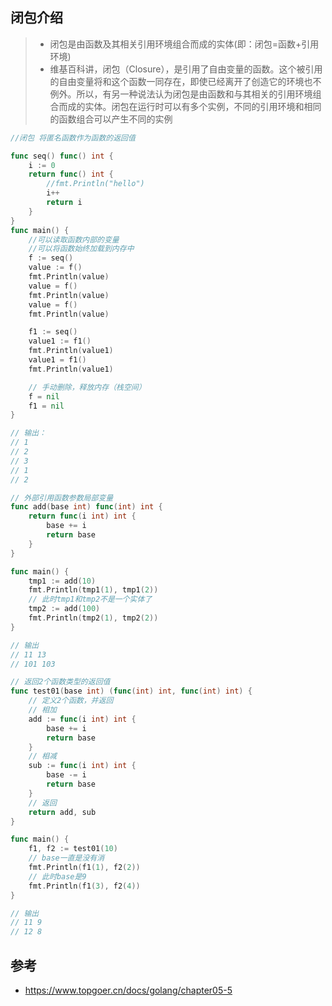 ## 闭包介绍

> + 闭包是由函数及其相关引用环境组合而成的实体(即：闭包=函数+引用环境)
> + 维基百科讲，闭包（Closure），是引用了自由变量的函数。这个被引用的自由变量将和这个函数一同存在，即使已经离开了创造它的环境也不例外。所以，有另一种说法认为闭包是由函数和与其相关的引用环境组合而成的实体。闭包在运行时可以有多个实例，不同的引用环境和相同的函数组合可以产生不同的实例

```go
//闭包 将匿名函数作为函数的返回值

func seq() func() int {
	i := 0
	return func() int {
		//fmt.Println("hello")
		i++
		return i
	}
}
func main() {
	//可以读取函数内部的变量
	//可以将函数始终加载到内存中
	f := seq()
	value := f()
	fmt.Println(value)
	value = f()
	fmt.Println(value)
	value = f()
	fmt.Println(value)

	f1 := seq()
	value1 := f1()
	fmt.Println(value1)
	value1 = f1()
	fmt.Println(value1)

	// 手动删除，释放内存（栈空间）
	f = nil
	f1 = nil
}

// 输出：
// 1
// 2
// 3
// 1
// 2
```

```go
// 外部引用函数参数局部变量
func add(base int) func(int) int {
	return func(i int) int {
		base += i
		return base
	}
}

func main() {
	tmp1 := add(10)
	fmt.Println(tmp1(1), tmp1(2))
	// 此时tmp1和tmp2不是一个实体了
	tmp2 := add(100)
	fmt.Println(tmp2(1), tmp2(2))
}

// 输出
// 11 13
// 101 103
```

```go
// 返回2个函数类型的返回值
func test01(base int) (func(int) int, func(int) int) {
	// 定义2个函数，并返回
	// 相加
	add := func(i int) int {
		base += i
		return base
	}
	// 相减
	sub := func(i int) int {
		base -= i
		return base
	}
	// 返回
	return add, sub
}

func main() {
	f1, f2 := test01(10)
	// base一直是没有消
	fmt.Println(f1(1), f2(2))
	// 此时base是9
	fmt.Println(f1(3), f2(4))
}

// 输出
// 11 9
// 12 8
```

## 参考
+ <https://www.topgoer.cn/docs/golang/chapter05-5>